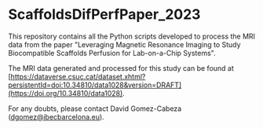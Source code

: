 # ScaffoldsDifPerfPaper_2023

This repository contains all the Python scripts developed to process the MRI data from the paper "Leveraging Magnetic Resonance Imaging to Study Biocompatible Scaffolds Perfusion for Lab-on-a-Chip Systems". 

The MRI data generated and processed for this study can be found at [https://dataverse.csuc.cat/dataset.xhtml?persistentId=doi:10.34810/data1028&version=DRAFT](https://doi.org/10.34810/data1028). 

For any doubts, please contact David Gomez-Cabeza (dgomez@ibecbarcelona.eu). 
